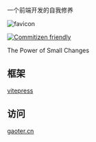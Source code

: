 
一个前端开发的自我修养

![favicon](https://forguo.cn/favicon.ico)

[![Commitizen friendly](https://img.shields.io/badge/commitizen-friendly-brightgreen?logo=github)](http://commitizen.github.io/cz-cli/)

The Power of Small Changes

## 框架

[vitepress](https://vitepress.vuejs.org/)

## 访问

[gaoter.cn](https://gaoter.cn)